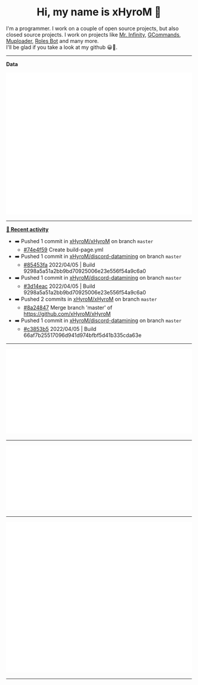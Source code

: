 <p align="center">
    <!-- <img src="https://avatars.githubusercontent.com/u/56601352" width="192" alt="hyro's pfp" /> -->
    <h1 align="center">Hi, my name is xHyroM 👋</h1>
</p>

I'm a programmer. I work on a couple of open source projects, but also closed source projects. I work on projects like [Mr. Infinity](https://discord.com/oauth2/authorize?client_id=720321585625694239&scope=bot%20applications.commands&permissions=8&redirect_uri=https://blobs.gq/imanager&prompt=consent&response_type=code), [GCommands](https://github.com/Garlic-Team/GCommands), [Muploader](https://github.com/xHyroM/Muploder), [Roles Bot](https://github.com/xHyroM/roles-bot) and many more.  
I'll be glad if you take a look at my github 😀👀.

___
**Data**

<img src="https://github.com/xHyroM/xHyroM/blob/master/.cache/base.svg">

___

**[📰 Recent activity](https://github.com/xHyroM)**
* ➡️ Pushed 1 commit in [xHyroM/xHyroM](https://github.com/xHyroM/xHyroM) on branch `master`
  * [#74e4f59](https://github.com/xHyroM/xHyroM/commit/74e4f59) Create build-page.yml
* ➡️ Pushed 1 commit in [xHyroM/discord-datamining](https://github.com/xHyroM/discord-datamining) on branch `master`
  * [#85453fa](https://github.com/xHyroM/discord-datamining/commit/85453fa) 2022/04/05 | Build 9298a5a51a2bb9bd70925006e23e556f54a9c6a0
* ➡️ Pushed 1 commit in [xHyroM/discord-datamining](https://github.com/xHyroM/discord-datamining) on branch `master`
  * [#3d14eac](https://github.com/xHyroM/discord-datamining/commit/3d14eac) 2022/04/05 | Build 9298a5a51a2bb9bd70925006e23e556f54a9c6a0
* ➡️ Pushed 2 commits in [xHyroM/xHyroM](https://github.com/xHyroM/xHyroM) on branch `master`
  * [#8a24847](https://github.com/xHyroM/xHyroM/commit/8a24847) Merge branch &#39;master&#39; of https://github.com/xHyroM/xHyroM
* ➡️ Pushed 1 commit in [xHyroM/discord-datamining](https://github.com/xHyroM/discord-datamining) on branch `master`
  * [#c3853b5](https://github.com/xHyroM/discord-datamining/commit/c3853b5) 2022/04/05 | Build 66af7b25517096d941d974bfbf5d41b335cda63e


___

<img src="https://github.com/xHyroM/xHyroM/blob/master/.cache/isocalendar.svg">

___

<img src="https://github.com/xHyroM/xHyroM/blob/master/.cache/languages.svg">

___

<img src="https://github.com/xHyroM/xHyroM/blob/master/.cache/achievements.svg">

___
